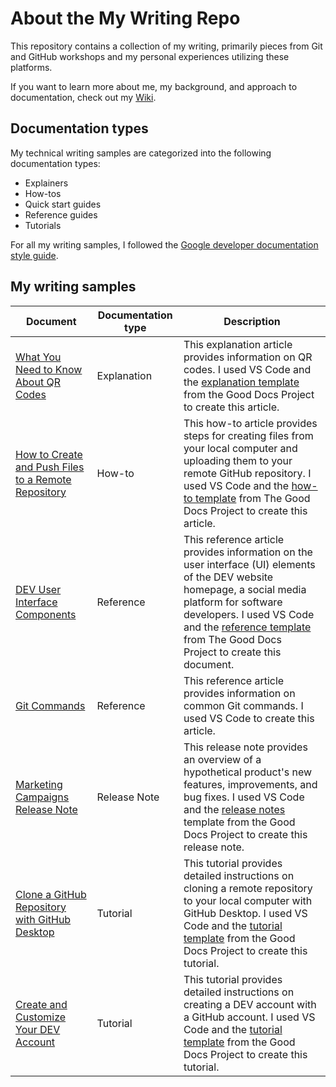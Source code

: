 # About the My Writing Repo

This repository contains a collection of my writing, primarily pieces from Git and GitHub workshops and my personal experiences utilizing these platforms.

If you want to learn more about me, my background, and approach to documentation, check out my [Wiki](https://github.com/heykayla/my-writing/wiki).

## Documentation types

My technical writing samples are categorized into the following documentation types:

- Explainers
- How-tos
- Quick start guides
- Reference guides
- Tutorials

For all my writing samples, I followed the [Google developer documentation style guide](https://developers.google.com/style).

## My writing samples

| Document | Documentation type | Description |
| ------------- | ------------------ | ----------- |
| [What You Need to Know About QR Codes](https://github.com/heykayla/my-writing/blob/main/explainers/explanation-what-you-need-to-know-about-qr-codes.md) | Explanation | This explanation article provides information on QR codes. I used VS Code and the [explanation template](https://github.com/thegooddocsproject/templates/tree/dev/explanation) from the Good Docs Project to create this article.|
| [How to Create and Push Files to a Remote Repository](https://github.com/heykayla/my-writing/blob/main/how-tos/how-to-create-and-push-files-to-a-remote-repo-tutorial.md) | How-to | This how-to article provides steps for creating files from your local computer and uploading them to your remote GitHub repository. I used VS Code and the [how-to template](https://gitlab.com/tgdp/templates/-/blob/main/how-to/template_how-to.md?ref_type=heads) from The Good Docs Project to create this article. |
| [DEV User Interface Components](https://github.com/heykayla/my-writing/blob/main/references/reference-dev-ui-components.md) | Reference | This reference article provides information on the user interface (UI) elements of the DEV website homepage, a social media platform for software developers. I used VS Code and the [reference template](https://gitlab.com/tgdp/templates/-/blob/main/reference/template_reference.md?ref_type=heads) from The Good Docs Project to create this document. |
| [Git Commands](https://github.com/heykayla/my-writing/blob/main/references/reference-git-commands.md) | Reference | This reference article provides information on common Git commands. I used VS Code to create this article. |
| [Marketing Campaigns Release Note](https://github.com/heykayla/my-writing/blob/main/release-notes/release-note-marketing-campaigns.md) | Release Note | This release note provides an overview of a hypothetical product's new features, improvements, and bug fixes. I used VS Code and the [release notes](https://gitlab.com/tgdp/templates/-/blob/main/release-notes/template_release-notes.md?ref_type=heads) template from the Good Docs Project to create this release note. |
| [Clone a GitHub Repository with GitHub Desktop](https://github.com/heykayla/my-writing/blob/main/tutorials/tutorial-clone-a-github-repo-with-github-desktop.md) | Tutorial | This tutorial provides detailed instructions on cloning a remote repository to your local computer with GitHub Desktop. I used VS Code and the [tutorial template](https://gitlab.com/tgdp/templates/-/blob/main/tutorial/template_tutorial.md?ref_type=heads) from the Good Docs Project to create this tutorial. |
| [Create and Customize Your DEV Account](https://github.com/heykayla/my-writing/blob/main/tutorials/tutorial-create-and-customize-your-dev-account.md) | Tutorial | This tutorial provides detailed instructions on creating a DEV account with a GitHub account. I used VS Code and the [tutorial template](https://gitlab.com/tgdp/templates/-/blob/main/tutorial/template_tutorial.md?ref_type=heads) from the Good Docs Project to create this tutorial. |
